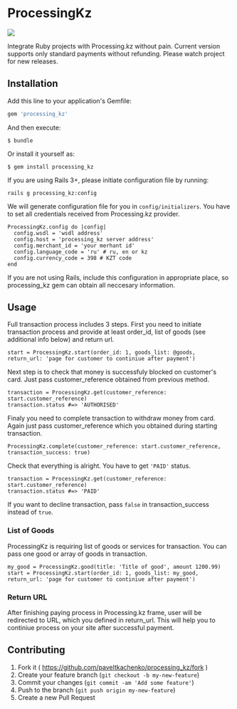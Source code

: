 # ProcessingKz

<img src="https://badge.fury.io/rb/processing_kz.svg" data-bindattr-39="39" class="retina-badge">

Integrate Ruby projects with Processing.kz without pain. Current version supports only standard payments without refunding. Please watch project for new releases.

## Installation

Add this line to your application's Gemfile:

```ruby
gem 'processing_kz'
```

And then execute:

    $ bundle

Or install it yourself as:

    $ gem install processing_kz

If you are using Rails 3+, please initiate configuration file by running:

    rails g processing_kz:config

We will generate configuration file for you in `config/initializers`. You have to set all credentials received from Processing.kz provider.

    ProcessingKz.config do |config|
      config.wsdl = 'wsdl address'
      config.host = 'processing_kz server address'
      config.merchant_id = 'your merhant id'
      config.language_code = 'ru' # ru, en or kz
      config.currency_code = 398 # KZT code
    end

If you are not using Rails, include this configuration in appropriate place, so processing_kz gem can obtain all neccesary information.

## Usage

Full transaction process includes 3 steps. First you need to initiate transaction process and provide at least order_id, list of goods (see additional info below) and return url.

    start = ProcessingKz.start(order_id: 1, goods_list: @goods, return_url: 'page for customer to continiue after payment')

Next step is to check that money is successfuly blocked on customer's card. Just pass customer_reference obtained from previous method.
  
    transaction = ProcessingKz.get(customer_reference: start.customer_reference)
    transaction.status #=> 'AUTHORISED'

Finaly you need to complete transaction to withdraw money from card. Again just pass customer_reference which you obtained during starting transaction.
  
    ProcessingKz.complete(customer_reference: start.customer_reference, transaction_success: true)

Check that everything is alright. You have to get `'PAID'` status.
    
    transaction = ProcessingKz.get(customer_reference: start.customer_reference)
    transaction.status #=> 'PAID'

If you want to decline transaction, pass `false` in transaction_success instead of `true`.

### List of Goods
  
ProcessingKz is requiring list of goods or services for transaction. You can pass one good or array of goods in transaction. 
    
    my_good = ProcessingKz.good(title: 'Title of good', amount 1200.99)
    start = ProcessingKz.start(order_id: 1, goods_list: my_good, return_url: 'page for customer to continiue after payment')

### Return URL
  
After finishing paying process in Processing.kz frame, user will be redirected to URL, which you defined in return_url. This will help you to continiue process on your site after successful payment.


## Contributing

1. Fork it ( https://github.com/paveltkachenko/processing_kz/fork )
2. Create your feature branch (`git checkout -b my-new-feature`)
3. Commit your changes (`git commit -am 'Add some feature'`)
4. Push to the branch (`git push origin my-new-feature`)
5. Create a new Pull Request

